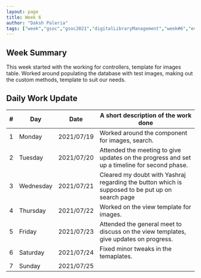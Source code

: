 ```yaml
---
layout: page
title: Week 6
author: "Daksh Paleria"
tags: ["week","gsoc","gsoc2021","digitalLibraryManagement","week#6","eval#2"]
---
```


## Week Summary
This week started with the working for controllers, template for images table. Worked around populating the database with test images, making out the custom methods, template to suit our needs.

## Daily Work Update

|\#|Day|Date|A short description of the work done|  
|---	|---	|---	|---	|  
|1   	| Monday 	|   2021/07/19	| Worked around the component for images, search. |  
|2   	| Tuesday  	|   2021/07/20	| Attended the meeting to give updates on the progress and set up a timeline for second phase.	|  
|3   	| Wednesday  	|  2021/07/21 	| Cleared my doubt with Yashraj regarding the button which is supposed to be put up on search page |  
|4   	| Thursday  	|   2021/07/22	| Worked on the view template for images. |  
|5   	| Friday  	|   2021/07/23	| Attended the general meet to discuss on the view templates, give updates on progress. |  
|6   	| Saturday  	|   2021/07/24	| Fixed minor tweaks in the temaplates.	|  
|7   	| Sunday  	|   2021/07/25	|  |  
